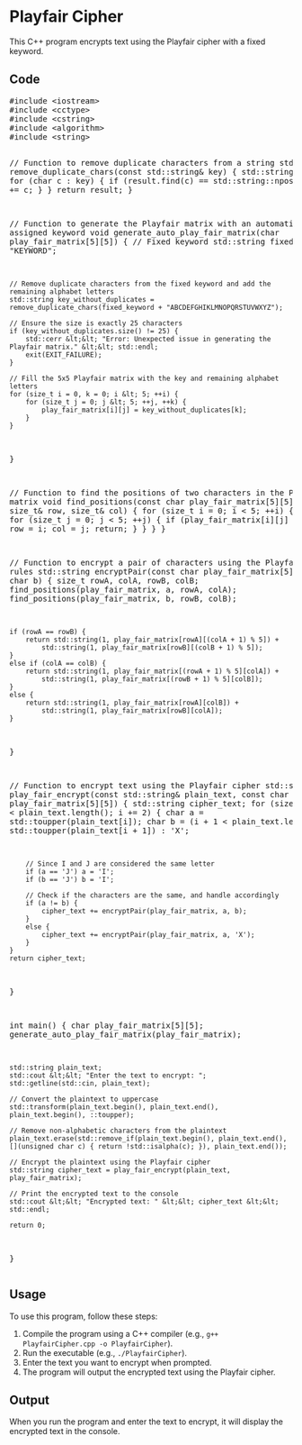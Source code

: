 <!DOCTYPE html>
<html lang="en">
<head>
    <meta charset="UTF-8">
    <meta name="viewport" content="width=device-width, initial-scale=1.0">
</head>
<body>
    <div class="container">
        <h1>Playfair Cipher</h1>
        <p>This C++ program encrypts text using the Playfair cipher with a fixed keyword.</p>
        <h2>Code</h2>
        <pre class="code">
#include &lt;iostream&gt;
#include &lt;cctype&gt;
#include &lt;cstring&gt;
#include &lt;algorithm&gt;
#include &lt;string&gt;

// Function to remove duplicate characters from a string
std::string remove_duplicate_chars(const std::string&amp; key) {
    std::string result;
    for (char c : key) {
        if (result.find(c) == std::string::npos) {
            result += c;
        }
    }
    return result;
}

// Function to generate the Playfair matrix with an automatically assigned keyword
void generate_auto_play_fair_matrix(char play_fair_matrix[5][5]) {
    // Fixed keyword
    std::string fixed_keyword = "KEYWORD";

    // Remove duplicate characters from the fixed keyword and add the remaining alphabet letters
    std::string key_without_duplicates = remove_duplicate_chars(fixed_keyword + "ABCDEFGHIKLMNOPQRSTUVWXYZ");

    // Ensure the size is exactly 25 characters
    if (key_without_duplicates.size() != 25) {
        std::cerr &lt;&lt; "Error: Unexpected issue in generating the Playfair matrix." &lt;&lt; std::endl;
        exit(EXIT_FAILURE);
    }

    // Fill the 5x5 Playfair matrix with the key and remaining alphabet letters
    for (size_t i = 0, k = 0; i &lt; 5; ++i) {
        for (size_t j = 0; j &lt; 5; ++j, ++k) {
            play_fair_matrix[i][j] = key_without_duplicates[k];
        }
    }
}

// Function to find the positions of two characters in the Playfair matrix
void find_positions(const char play_fair_matrix[5][5], char ch, size_t&amp; row, size_t&amp; col) {
    for (size_t i = 0; i &lt; 5; ++i) {
        for (size_t j = 0; j &lt; 5; ++j) {
            if (play_fair_matrix[i][j] == ch) {
                row = i;
                col = j;
                return;
            }
        }
    }
}

// Function to encrypt a pair of characters using the Playfair cipher rules
std::string encryptPair(const char play_fair_matrix[5][5], char a, char b) {
    size_t rowA, colA, rowB, colB;
    find_positions(play_fair_matrix, a, rowA, colA);
    find_positions(play_fair_matrix, b, rowB, colB);

    if (rowA == rowB) {
        return std::string(1, play_fair_matrix[rowA][(colA + 1) % 5]) +
            std::string(1, play_fair_matrix[rowB][(colB + 1) % 5]);
    }
    else if (colA == colB) {
        return std::string(1, play_fair_matrix[(rowA + 1) % 5][colA]) +
            std::string(1, play_fair_matrix[(rowB + 1) % 5][colB]);
    }
    else {
        return std::string(1, play_fair_matrix[rowA][colB]) +
            std::string(1, play_fair_matrix[rowB][colA]);
    }
}

// Function to encrypt text using the Playfair cipher
std::string play_fair_encrypt(const std::string&amp; plain_text, const char play_fair_matrix[5][5]) {
    std::string cipher_text;
    for (size_t i = 0; i &lt; plain_text.length(); i += 2) {
        char a = std::toupper(plain_text[i]);
        char b = (i + 1 &lt; plain_text.length()) ? std::toupper(plain_text[i + 1]) : 'X';

        // Since I and J are considered the same letter
        if (a == 'J') a = 'I';
        if (b == 'J') b = 'I';

        // Check if the characters are the same, and handle accordingly
        if (a != b) {
            cipher_text += encryptPair(play_fair_matrix, a, b);
        }
        else {
            cipher_text += encryptPair(play_fair_matrix, a, 'X');
        }
    }
    return cipher_text;
}

int main() {
    char play_fair_matrix[5][5];
    generate_auto_play_fair_matrix(play_fair_matrix);

    std::string plain_text;
    std::cout &lt;&lt; "Enter the text to encrypt: ";
    std::getline(std::cin, plain_text);

    // Convert the plaintext to uppercase
    std::transform(plain_text.begin(), plain_text.end(), plain_text.begin(), ::toupper);

    // Remove non-alphabetic characters from the plaintext
    plain_text.erase(std::remove_if(plain_text.begin(), plain_text.end(), [](unsigned char c) { return !std::isalpha(c); }), plain_text.end());

    // Encrypt the plaintext using the Playfair cipher
    std::string cipher_text = play_fair_encrypt(plain_text, play_fair_matrix);

    // Print the encrypted text to the console
    std::cout &lt;&lt; "Encrypted text: " &lt;&lt; cipher_text &lt;&lt; std::endl;

    return 0;
}
        </pre>
        <h2>Usage</h2>
        <p>To use this program, follow these steps:</p>
        <ol>
            <li>Compile the program using a C++ compiler (e.g., <code>g++ PlayfairCipher.cpp -o PlayfairCipher</code>).</li>
            <li>Run the executable (e.g., <code>./PlayfairCipher</code>).</li>
            <li>Enter the text you want to encrypt when prompted.</li>
            <li>The program will output the encrypted text using the Playfair cipher.</li>
        </ol>
        <h2>Output</h2>
        <p>When you run the program and enter the text to encrypt, it will display the encrypted text in the console.</p>
    </div>
</body>
</html>
